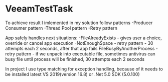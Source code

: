 # VeeamTestTask
To achieve result I imlemented in my solution follow patterns
-Producer Consumer pattern
-Thread Pool pattern
-Retry pattern

App safely handles next situations:
-FileAlreadyExists - gives user a choice, override or cancel app execution
-NotEnoughSpace - retry pattern - 30 attempts each 2 seconds, after that app fails
FileBusyByAnotherProcess - retry pattern -  if we unpack into executable file, sometimes antivirus can busy file until process will be finished, 30 attempts each 2 seconds

In project I use type matching for exception handling, because of it needs to be installed latest VS 2019(version 16.8) or .Net  5.0 SDK (5.0.100)

